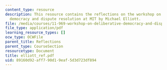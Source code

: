 ```yaml
---
content_type: resource
description: This resource contains the reflections on the workshop on deliberative
  democracy and dispute resolution at MIT by Michael Elliott.
file: /media/courses/11-969-workshop-on-deliberative-democracy-and-dispute-resolution-summer-2005/89160d92aff790d19eaf5d3d723df894_elliott_ref.pdf
file_type: application/pdf
learning_resource_types: []
ocw_type: OCWFile
parent_title: Reflections
parent_type: CourseSection
resourcetype: Document
title: elliott_ref.pdf
uid: 89160d92-aff7-90d1-9eaf-5d3d723df894
---
```

